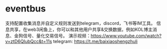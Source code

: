 # eventbus
支持配置收集消息并自定义规则发送到telegram，discord，飞书等IM工具。 信息共享，在web3闲鱼上，你可以和其他用户共享&amp;交换数据，例如KOL博主消息、金狗信号、量化交易信号。
演示视频：https://www.youtube.com/watch?v=ztD6QIubQcc&t=11s
telegram:  https://t.me/baixiaoshengzhuli
